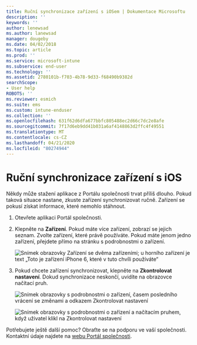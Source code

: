 ```yaml
---
title: Ruční synchronizace zařízení s iOSem | Dokumentace Microsoftu
description: ''
keywords: ''
author: lenewsad
ms.author: lanewsad
manager: dougeby
ms.date: 04/02/2018
ms.topic: article
ms.prod: ''
ms.service: microsoft-intune
ms.subservice: end-user
ms.technology: ''
ms.assetid: 2780101b-f703-4b78-9d33-f68490b9382d
searchScope:
- User help
ROBOTS: ''
ms.reviewer: esmich
ms.suite: ems
ms.custom: intune-enduser
ms.collection: ''
ms.openlocfilehash: 631f62d6dfa677bbfc805488ec2d66c7dc2e8afe
ms.sourcegitcommit: 7f17d6eb9dd41b031a6af4148863d2ffc4f49551
ms.translationtype: MT
ms.contentlocale: cs-CZ
ms.lasthandoff: 04/21/2020
ms.locfileid: "80274944"
---
```

# <a name="sync-your-ios-device-manually"></a>Ruční synchronizace zařízení s iOS

Někdy může stažení aplikace z Portálu společnosti trvat příliš dlouho. Pokud taková situace nastane, zkuste zařízení synchronizovat ručně. Zařízení se pokusí získat informace, které nemohlo stáhnout.

1. Otevřete aplikaci Portál společnosti.

2. Klepněte na **Zařízení**. Pokud máte více zařízení, zobrazí se jejich seznam. Zvolte zařízení, které právě používáte. Pokud máte jenom jedno zařízení, přejdete přímo na stránku s podrobnostmi o zařízení.

    ![Snímek obrazovky Zařízení se dvěma zařízeními; u horního zařízení je text „Toto je zařízení iPhone 6, které v tuto chvíli používáte“](./media/ios_sync_1_CP_after_1804.png)

3. Pokud chcete zařízení synchronizovat, klepněte na **Zkontrolovat nastavení**. Dokud synchronizace neskončí, uvidíte na obrazovce načítací pruh.

    ![Snímek obrazovky s podrobnostmi o zařízení, časem posledního vrácení se změnami a odkazem Zkontrolovat nastavení](./media/ios_sync_2_CP_after_1804.png)  

   ![Snímek obrazovky s podrobnostmi o zařízení a načítacím pruhem, když uživatel klikl na Zkontrolovat nastavení](./media/ios_sync_3_CP-after_1804.png)

Potřebujete ještě další pomoc? Obraťte se na podporu ve vaší společnosti. Kontaktní údaje najdete na [webu Portál společnosti](https://go.microsoft.com/fwlink/?linkid=2010980).

